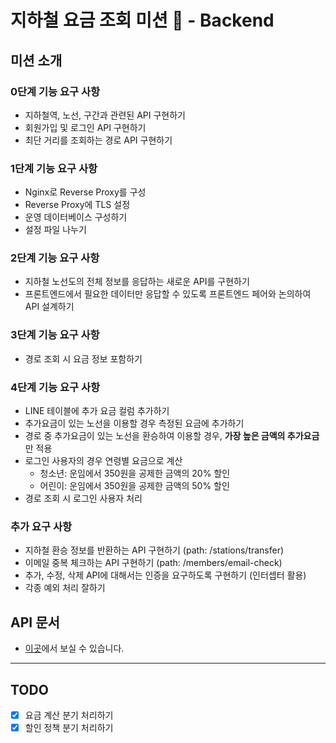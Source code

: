 # 지하철 요금 조회 미션 🚃 - Backend
## 미션 소개
### 0단계 기능 요구 사항
- 지하철역, 노선, 구간과 관련된 API 구현하기
- 회원가입 및 로그인 API 구현하기
- 최단 거리를 조회하는 경로 API 구현하기

### 1단계 기능 요구 사항
- Nginx로 Reverse Proxy를 구성
- Reverse Proxy에 TLS 설정
- 운영 데이터베이스 구성하기
- 설정 파일 나누기

### 2단계 기능 요구 사항
- 지하철 노선도의 전체 정보를 응답하는 새로운 API를 구현하기
- 프론트엔드에서 필요한 데이터만 응답할 수 있도록 프론트엔드 페어와 논의하여 API 설계하기

### 3단계 기능 요구 사항
- 경로 조회 시 요금 정보 포함하기
  
### 4단계 기능 요구 사항
- LINE 테이블에 추가 요금 컬럼 추가하기
- 추가요금이 있는 노선을 이용할 경우 측정된 요금에 추가하기
- 경로 중 추가요금이 있는 노선을 환승하여 이용할 경우, **가장 높은 금액의 추가요금**만 적용
- 로그인 사용자의 경우 연령별 요금으로 계산
    - 청소년: 운임에서 350원을 공제한 금액의 20% 할인
    - 어린이: 운임에서 350원을 공제한 금액의 50% 할인
- 경로 조회 시 로그인 사용자 처리

### 추가 요구 사항
- 지하철 환승 정보를 반환하는 API 구현하기 (path: /stations/transfer)
- 이메일 중복 체크하는 API 구현하기 (path: /members/email-check)
- 추가, 수정, 삭제 API에 대해서는 인증을 요구하도록 구현하기 (인터셉터 활용)
- 각종 예외 처리 잘하기

## API 문서
- [이곳](https://jayon-subway.r-e.kr/swagger-ui.html)에서 보실 수 있습니다.

---
## TODO
- [x] 요금 계산 분기 처리하기 
- [x] 할인 정책 분기 처리하기
